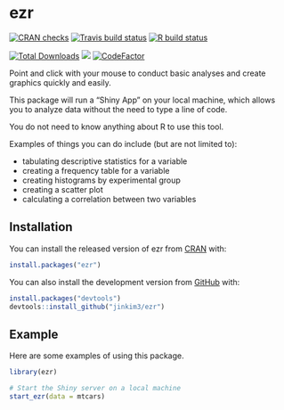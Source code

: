 
<!-- README.md is generated from README.Rmd. Please edit that file -->

# ezr

<!-- badges: start -->

[![CRAN
checks](https://cranchecks.info/badges/summary/ezr)](https://cran.r-project.org/web/checks/check_results_ezr.html)
[![Travis build
status](https://travis-ci.com/jinkim3/ezr.svg?branch=master)](https://travis-ci.com/jinkim3/ezr)
[![R build
status](https://github.com/jinkim3/ezr/workflows/R-CMD-check/badge.svg)](https://github.com/jinkim3/ezr/actions)

[![Total
Downloads](http://cranlogs.r-pkg.org/badges/grand-total/ezr?color=blue)](https://cran.r-project.org/package=ezr)
[![](https://img.shields.io/github/last-commit/jinkim3/ezr.svg)](https://github.com/jinkim3/ezr/commits/master)
[![CodeFactor](https://www.codefactor.io/repository/github/jinkim3/ezr/badge)](https://www.codefactor.io/repository/github/jinkim3/ezr)
<!-- badges: end -->

Point and click with your mouse to conduct basic analyses and create
graphics quickly and easily.

This package will run a “Shiny App” on your local machine, which allows
you to analyze data without the need to type a line of code.

You do not need to know anything about R to use this tool.

Examples of things you can do include (but are not limited to):

  - tabulating descriptive statistics for a variable
  - creating a frequency table for a variable
  - creating histograms by experimental group
  - creating a scatter plot
  - calculating a correlation between two variables

## Installation

You can install the released version of ezr from
[CRAN](https://CRAN.R-project.org) with:

``` r
install.packages("ezr")
```

You can also install the development version from
[GitHub](https://github.com/) with:

``` r
install.packages("devtools")
devtools::install_github("jinkim3/ezr")
```

## Example

Here are some examples of using this package.

``` r
library(ezr)

# Start the Shiny server on a local machine
start_ezr(data = mtcars)
```
